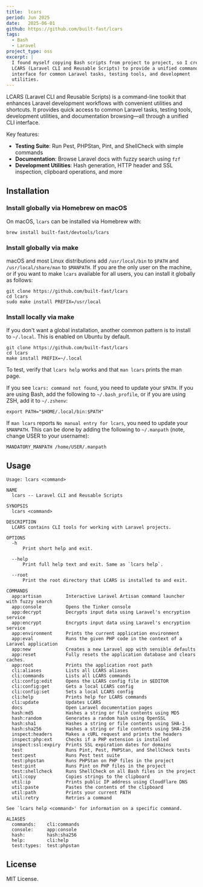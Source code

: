 ```yaml
---
title:  lcars
period: Jun 2025
date:   2025-06-01
github: https://github.com/built-fast/lcars
tags:
  - Bash
  - Laravel
project_type: oss
excerpt: |
  I found myself copying Bash scripts from project to project, so I created
  LCARS (Laravel CLI and Reusable Scripts) to provide a unified command-line
  interface for common Laravel tasks, testing tools, and development
  utilities.
---
```


LCARS (Laravel CLI and Reusable Scripts) is a command-line toolkit that
enhances Laravel development workflows with convenient utilities and
shortcuts. It provides quick access to common Laravel tasks, testing tools,
development utilities, and documentation browsing—all through a unified CLI
interface.

Key features:

- **Testing Suite**: Run Pest, PHPStan, Pint, and ShellCheck with simple
  commands
- **Documentation**: Browse Laravel docs with fuzzy search using `fzf`
- **Development Utilities**: Hash generation, HTTP header and SSL inspection,
  clipboard operations, and more

## Installation

### Install globally via Homebrew on macOS

On macOS, `lcars` can be installed via Homebrew with:

```
brew install built-fast/devtools/lcars
```

### Install globally via make

macOS and most Linux distributions add `/usr/local/bin` to `$PATH` and
`/usr/local/share/man` to `$MANPATH`. If you are the only user on the machine,
or if you want to make `lcars` available for all users, you can install
it globally as follows:

```
git clone https://github.com/built-fast/lcars
cd lcars
sudo make install PREFIX=/usr/local
```

### Install locally via make

If you don't want a global installation, another common pattern is to install
to `~/.local`. This is enabled on Ubuntu by default.

```
git clone https://github.com/built-fast/lcars
cd lcars
make install PREFIX=~/.local
```

To test, verify that `lcars help` works and that `man lcars` prints the man
page.

If you see `lcars: command not found`, you need to update your `$PATH`.
If you are using Bash, add the following to `~/.bash_profile`, or if you are
using ZSH, add it to `~/.zshenv`:

```
export PATH="$HOME/.local/bin:$PATH"
```

If `man lcars` reports `No manual entry for lcars`, you need to
update your `$MANPATH`. This can be done by adding the following to
`~/.manpath` (note, change USER to your username):

```
MANDATORY_MANPATH /home/USER/.manpath
```

## Usage

```
Usage: lcars <command>

NAME
  lcars -- Laravel CLI and Reusable Scripts

SYNOPSIS
  lcars <command>

DESCRIPTION
  LCARS contains CLI tools for working with Laravel projects.

OPTIONS
  -h
      Print short help and exit.

  --help
      Print full help text and exit. Same as `lcars help`.

  --root
      Print the root directory that LCARS is installed to and exit.

COMMANDS
  app:artisan         Interactive Laravel Artisan command launcher with fuzzy search
  app:console         Opens the Tinker console
  app:decrypt         Decrypts input data using Laravel's encryption service
  app:encrypt         Encrypts input data using Laravel's encryption service
  app:environment     Prints the current application environment
  app:eval            Runs the given PHP code in the context of a Laravel application
  app:new             Creates a new Laravel app with sensible defaults
  app:reset           Fully resets the application database and clears caches.
  app:root            Prints the application root path
  cli:aliases         Lists all LCARS aliases
  cli:commands        Lists all LCARS commands
  cli:config:edit     Opens the LCARS config file in $EDITOR
  cli:config:get      Gets a local LCARS config
  cli:config:set      Sets a local LCARS config
  cli:help            Prints help for LCARS commands
  cli:update          Updates LCARS
  docs                Open Laravel documentation pages
  hash:md5            Hashes a string or file contents using MD5
  hash:random         Generates a random hash using OpenSSL
  hash:sha1           Hashes a string or file contents using SHA-1
  hash:sha256         Hashes a string or file contents using SHA-256
  inspect:headers     Makes a cURL request and prints the headers
  inspect:php:ext     Checks if a PHP extension is installed
  inspect:ssl:expiry  Prints SSL expiration dates for domains
  test                Runs Pint, Pest, PHPStan, and ShellCheck tests
  test:pest           Runs Pest test suite
  test:phpstan        Runs PHPStan on PHP files in the project
  test:pint           Runs Pint on PHP files in the project
  test:shellcheck     Runs ShellCheck on all Bash files in the project
  util:copy           Copies strings to the clipboard
  util:ip             Prints public IP address using CloudFlare DNS
  util:paste          Pastes the contents of the clipboard
  util:path           Prints your current PATH
  util:retry          Retries a command

See `lcars help <command>' for information on a specific command.

ALIASES
  commands:    cli:commands
  console:     app:console
  hash:        hash:sha256
  help:        cli:help
  test:types:  test:phpstan
```

## License

MIT License.
